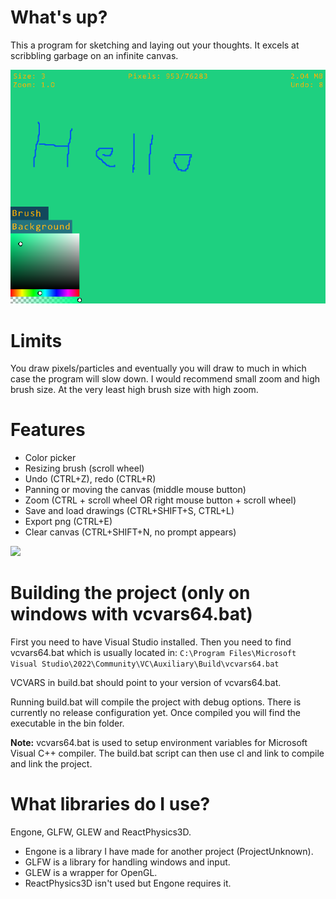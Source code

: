 # What's up?
This a program for sketching and laying out your thoughts.
It excels at scribbling garbage on an infinite canvas.

![](docs/img/screenshot0.png)

# Limits
You draw pixels/particles and eventually you will draw to much in which case
the program will slow down. I would recommend small zoom and high brush size.
At the very least high brush size with high zoom.

# Features
- Color picker
- Resizing brush (scroll wheel)
- Undo (CTRL+Z), redo (CTRL+R)
- Panning or moving the canvas (middle mouse button)
- Zoom (CTRL + scroll wheel OR right mouse button + scroll wheel)
- Save and load drawings (CTRL+SHIFT+S, CTRL+L)
- Export png (CTRL+E)
- Clear canvas (CTRL+SHIFT+N, no prompt appears)

![](docs/img/showcase0.gif)

# Building the project (only on windows with vcvars64.bat)
First you need to have Visual Studio installed.
Then you need to find vcvars64.bat which is usually located in:
`C:\Program Files\Microsoft Visual Studio\2022\Community\VC\Auxiliary\Build\vcvars64.bat`

VCVARS in build.bat should point to your version of vcvars64.bat.

Running build.bat will compile the project with debug options.
There is currently no release configuration yet.
Once compiled you will find the executable in the bin folder.

**Note:** vcvars64.bat is used to setup environment variables for
Microsoft Visual C++ compiler. The build.bat script can then use 
cl and link to compile and link the project.

# What libraries do I use?
Engone, GLFW, GLEW and ReactPhysics3D.
- Engone is a library I have made for another project (ProjectUnknown).
- GLFW is a library for handling windows and input.
- GLEW is a wrapper for OpenGL.
- ReactPhysics3D isn't used but Engone requires it.